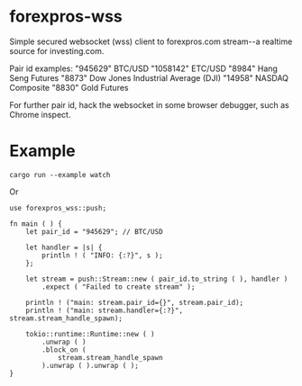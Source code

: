 # forexpros-wss
Simple secured websocket (wss) client to forexpros.com stream--a realtime source for investing.com.

Pair id examples:
 	"945629"	BTC/USD
 	"1058142"	ETC/USD
 	"8984"	Hang Seng Futures
 	"8873"	Dow Jones Industrial Average (DJI)
 	"14958"	NASDAQ Composite
 	"8830"	Gold Futures
 
For further pair id, hack the websocket in some browser debugger, such as Chrome inspect.

# Example

```
cargo run --example watch
```

Or

```
use forexpros_wss::push;

fn main ( ) {
	let pair_id = "945629";	// BTC/USD
	
	let handler = |s| {
		println ! ( "INFO: {:?}", s );
	};

	let stream = push::Stream::new ( pair_id.to_string ( ), handler )
		.expect ( "Failed to create stream" );
	
	println ! ("main: stream.pair_id={}", stream.pair_id);
	println ! ("main: stream.handler={:?}", stream.stream_handle_spawn);
	
	tokio::runtime::Runtime::new ( )
		.unwrap ( )
		.block_on (
			stream.stream_handle_spawn
		).unwrap ( ).unwrap ( );
}
```
